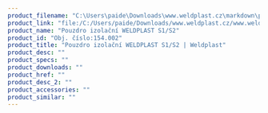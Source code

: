 ```yaml
---
product_filename: "C:\Users\paide\Downloads\www.weldplast.cz\markdown\pouzdro-izolacni-weldplast-s1s2.md"
product_link: "file:/C:/Users/paide/Downloads/www.weldplast.cz/www.weldplast.cz/pouzdro-izolacni-weldplast-s1s2"
product_name: "Pouzdro izolační WELDPLAST S1/S2"
product_id: "Obj. číslo:154.002"
product_title: "Pouzdro izolační WELDPLAST S1/S2 | Weldplast"
product_desc: ""
product_specs: ""
product_downloads: ""
product_href: ""
product_desc_2: ""
product_accessories: ""
product_similar: ""
---
```

